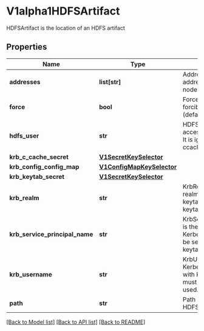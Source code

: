 # V1alpha1HDFSArtifact

HDFSArtifact is the location of an HDFS artifact
## Properties
Name | Type | Description | Notes
------------ | ------------- | ------------- | -------------
**addresses** | **list[str]** | Addresses is accessible addresses of HDFS name nodes | [optional] 
**force** | **bool** | Force copies a file forcibly even if it exists (default: false) | [optional] 
**hdfs_user** | **str** | HDFSUser is the user to access HDFS file system. It is ignored if either ccache or keytab is used. | [optional] 
**krb_c_cache_secret** | [**V1SecretKeySelector**](V1SecretKeySelector.md) |  | [optional] 
**krb_config_config_map** | [**V1ConfigMapKeySelector**](V1ConfigMapKeySelector.md) |  | [optional] 
**krb_keytab_secret** | [**V1SecretKeySelector**](V1SecretKeySelector.md) |  | [optional] 
**krb_realm** | **str** | KrbRealm is the Kerberos realm used with Kerberos keytab It must be set if keytab is used. | [optional] 
**krb_service_principal_name** | **str** | KrbServicePrincipalName is the principal name of Kerberos service It must be set if either ccache or keytab is used. | [optional] 
**krb_username** | **str** | KrbUsername is the Kerberos username used with Kerberos keytab It must be set if keytab is used. | [optional] 
**path** | **str** | Path is a file path in HDFS | 

[[Back to Model list]](../README.md#documentation-for-models) [[Back to API list]](../README.md#documentation-for-api-endpoints) [[Back to README]](../README.md)


